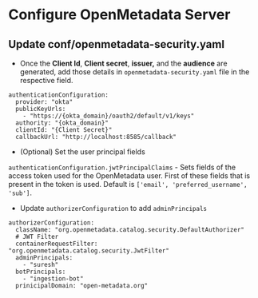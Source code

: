 # Configure OpenMetadata Server

## Update conf/openmetadata-security.yaml

* Once the **Client Id**, **Client secret**, **issuer,** and the **audience** are generated, add those details in `openmetadata-security.yaml` file in the respective field.

```
authenticationConfiguration:
  provider: "okta"
  publicKeyUrls:
    - "https://{okta_domain}/oauth2/default/v1/keys"
  authority: "{okta_domain}"
  clientId: "{Client Secret}"
  callbackUrl: "http://localhost:8585/callback"
```

* (Optional) Set the user principal fields

`authenticationConfiguration.jwtPrincipalClaims` - Sets fields of the access token used for the OpenMetadata user. First of these fields that is present in the token is used. Default is `['email', 'preferred_username', 'sub']`.

* Update `authorizerConfiguration` to add `adminPrincipals`

```
authorizerConfiguration:
  className: "org.openmetadata.catalog.security.DefaultAuthorizer"
  # JWT Filter
  containerRequestFilter: "org.openmetadata.catalog.security.JwtFilter"
  adminPrincipals:
    - "suresh"
  botPrincipals:
    - "ingestion-bot"
  prinicipalDomain: "open-metadata.org"
```
